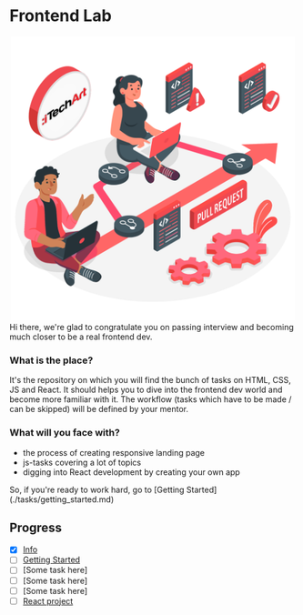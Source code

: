 # Frontend Lab
<div align="center">
  <img align="" src="./readme-image.png" width="500" />
</div>
Hi there, we're glad to congratulate you on passing interview and becoming much closer to be a real frontend dev.

### What is the place?

It's the repository on which you will find the bunch of tasks on HTML, CSS, JS and React. It should helps you to dive into the frontend dev world and become more familiar with it. The workflow (tasks which have to be made / can be skipped) will be defined by your mentor.

### What will you face with?

- the process of creating responsive landing page
- js-tasks covering a lot of topics
- digging into React development by creating your own app

So, if you're ready to work hard, go to [Getting Started] (./tasks/getting_started.md)

## Progress

- [x] [Info](#frontend-lab)
- [ ] [Getting Started](./tasks/getting_started.md)
- [ ] [Some task here]
- [ ] [Some task here]
- [ ] [Some task here]
- [ ] [React project](./tasks/react_project.md)
